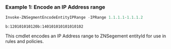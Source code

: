 ### Example 1: Encode an IP Address range
```powershell
Invoke-ZNSegmentEncodeEntityIPRange -IPRange 1.1.1.1-1.1.1.2 
```

```output
b:120101010120b:140101010101010102
```

This cmdlet encodes an IP Address range to ZNSegement entityId for use in rules and policies.
